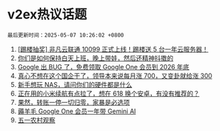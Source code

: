 # v2ex热议话题

`最后更新时间：2025-05-07 10:26:02 +0800`

1. [[踢楼抽奖] 非凡云联通 10099 正式上线！踢楼送 5 台一年云服务器！](https://www.v2ex.com/t/1129822)
1. [你们是如何保持白天上班，晚上带娃，然后还精神抖擞的](https://www.v2ex.com/t/1129865)
1. [Google 出 BUG 了，免费领取 Google One 会员到 2026 年底](https://www.v2ex.com/t/1129845)
1. [真心不想在这个国企干了，领导本来说每月涨 700，又变卦就给涨 300](https://www.v2ex.com/t/1129852)
1. [新手想玩 NAS，请问你们的硬件都是什么](https://www.v2ex.com/t/1129846)
1. [正在用的小米续航有点拉了，想在 618 换个安卓，有没有推荐的？](https://www.v2ex.com/t/1129918)
1. [果然，转账一停一切归零，家暴是必选项](https://www.v2ex.com/t/1130054)
1. [薅羊毛 Google One 会员一年带 Gemini AI](https://www.v2ex.com/t/1129860)
1. [五一农村观察](https://www.v2ex.com/t/1129904)

